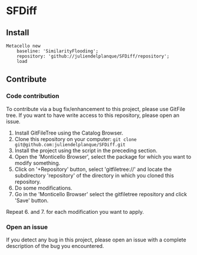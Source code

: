 # SFDiff
## Install
```
Metacello new
    baseline: 'SimilarityFlooding';
    repository: 'github://juliendelplanque/SFDiff/repository';
    load
```

## Contribute
### Code contribution
To contribute via a bug fix/enhancement to this project, please use GitFile tree.
If you want to have write access to this repository, please open an issue.

1. Install GitFileTree using the Catalog Browser.
2. Clone this repository on your computer: `git clone git@github.com:juliendelplanque/SFDiff.git`
3. Install the project using the script in the preceding section.
4. Open the 'Monticello Browser', select the package for which you want to modify something.
5. Click on '+Repository' button, select 'gitfiletree://' and locate the subdirectory 'repository' of the directory in which you cloned this repository.
6. Do some modifications.
7. Go in the 'Monticello Browser' select the gitfiletree repository and click 'Save' button.

Repeat 6. and 7. for each modification you want to apply.

### Open an issue
If you detect any bug in this project, please open an issue with a complete description of the bug you encountered.

